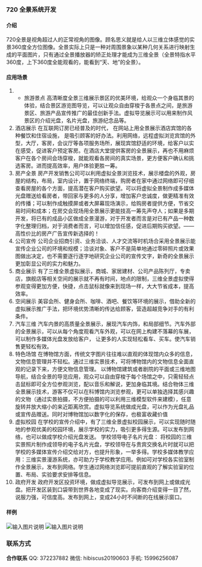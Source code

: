 ### 720 全景系统开发 
#### 介绍
720全景是视角超过人的正常视角的图像。顾名思义就是给人以三维立体感觉的实景360度全方位图像。全景实际上只是一种对周围景象以某种几何关系进行映射生成的平面图片，只有通过全景播放器的矫正处理才能成为三维全景（全景特指水平360度，上下360度全能观看的，能看到“天、地”的全景）。

#### 应用场景
1. - 旅游景点
高清晰度全景三维展示景区的优美环境，给观众一个身临其景的体验，结合景区游览图导览，可以让观众自由穿梭于各景点之间，是旅游景区、旅游产品宣传推广的最佳创新手法。虚拟导览展示可以用来制作风景区的介绍光盘，名片光盘，旅游纪念品等。
2. 酒店展示
在互联网订房已经普及的时代， 在网站上用全景展示酒店宾馆的各种餐饮和住宿设施， 是吸引顾客的好办法。利用网络，远程虚拟浏览宾馆的外型，大厅，客房，会议厅等各项服务场所，展现宾馆舒适的环境，给客户以实在感受，促进客户预定客房。在酒店大堂提供客房的全景展示，再也不用麻烦客户在各个房间会场穿梭，就能观看各房间的真实场景，更方便客户确认和挑选客房。进而提高效率，用户体验更胜一筹。
3. 房产全景
房产开发销售公司可以利用虚拟全景浏览技术，展示楼盘的外观，房屋的结构，布局，室内设计，置于网络终端，购房者在家中通过网络即可仔细查看房屋的各个方面，提高潜在客户购买欲望。可以将虚拟全景制作成多媒体光盘赠送给看房者，带回家与更多的人分享，增加客户忠诚度，做更精准有效的传播；可以制作成触摸屏或者大屏幕现场演示，给购房者提供方便，节省交易时间和成本；在房交会现场用全景展示更能技高一筹先声夺人；如果是多期开发，将已有的成品小区做成全景漫游，对于开发者而言是对已有产品一种数字化整理归档，对于消费者而言，可以增加信任感，促进后期购买欲望。——高性价比的房产广告宣传新选择的！
4. 公司宣传
公司企业招商引资、业务洽谈、人才交流等时机场合采用全景展示能宣传企业公司的环境和规模；洽谈对象、客户不是简单地通过零碎照片或效果图做出决定，也不需要逐行逐字地研究企业公司的宣传文字，新奇的全景展示更加彰显公司的实力和魅力。
5. 商业展示
有了三维全景虚拟展示，商城、家居建材、公司产品陈列厅，专卖店，旗舰店等相关空间的展示就不再有时间，地点的限制，三维全景虚拟使得参观变得更加方便，快捷，点击鼠标就像来到现场一样，大大节省成本，提高效率。
6. 空间展示
美容会所、健身会所、咖啡、酒吧、餐饮等环境的展示，借助全新的虚拟展示推广手法，把环境优势清晰的传达给顾客，营造超越竞争对手的有利条件。
7. 汽车三维
汽车内景的高质量全景展示，展现汽车内饰，和局部细节。汽车外部的全景展示，可以从每个角度观看汽车外观，可以在网上构建不落幕的车展，可以制作多媒体光盘发放给客户， 让更多的人实现轻松看车、买车。使汽车销售更轻松有效。
8. 特色场馆
在博物馆方面，传统文字图片往往难以直观的体现馆内众多的信息，文物信息管理并不轻松。通过三维实景技术，可将博物馆内的文物信息全面直观的记录下来，方便文物信息管理。 以博物馆建筑或者剧院的平面或三维地图导航，结合全景的导览应用，观众可以自由穿梭于每个场馆之中，只需轻轻点击鼠标即可全方位参观浏览，配以音乐和解说，更加身临其境。结合物体三维全景展示技术，游客不仅可以在科博馆内浏览参观，更可以单独选择其感兴趣的文物（通过实景拍摄，不方便拍摄的可以利用三维模型软件来建模），任意旋转并放大缩小的来近距离欣赏。虚拟导览系统做成光盘，可以作为光盘礼品或宣传品赠送。同时对博物馆加以数字化的保存，也极富收藏价值
9. 虚拟校园
在学校的宣传介绍中，有了三维全景虚拟校园展示，可以实现随时随地的参观优美的校园环境，展示学校的实力，吸引更多得生源。可以发布到网络，也可以做成学校介绍光盘发送。 学校领导电子名片光盘：
将校园的三维实景照片制作成领导的电子名片光盘，学校领导在与贵宾交换名片时就可以把学校的多媒体宣传介绍交给对方，也提升形象，一举多得。学校多媒体教学应用：三维实景漫游系统，亦可助力于学校教学应用。例如可对学校各实验室制作全景展示，发布到网络。学生通过网络浏览即可提前直观的了解实验室的位置、布局、实验要求安排等信息。
10. 政府开发
政府开发区投资环境，做成虚拟导览展示，可发布到网上或做成光盘。把开发区装到口袋带到世界各地变成了现实。向客商介绍变得一目了然，说服力强，可信度高。发布到网上，变成24小时不间断的在线展示窗口。

#### 样例
![输入图片说明](https://images.gitee.com/uploads/images/2021/1013/140546_ad2dc28c_409757.jpeg "main.jpg")
![输入图片说明](https://images.gitee.com/uploads/images/2021/1013/141248_bbe74c9e_409757.jpeg "22222.jpg")

### 联系方式 
 **合作联系** 
QQ: 372237882
微信: hibiscus20190603
手机: 15996256087 